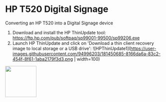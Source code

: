 # HP T520 Digital Signage
Converting an HP T520 into a Digital Signage device

1. Download and install the HP ThinUpdate tool: https://ftp.hp.com/pub/softpaq/sp99001-99500/sp99206.exe
2. Launch HP ThinUpdate and click on 'Download a thin client recovery image to local storage or a USB drive':
![HPThinUpdate1](https://user-images.githubusercontent.com/94996203/181450685-8166da6a-83c2-454f-8f61-1aba2179f3d3.png | width=100)

<img src="[HP ThinUpdate](https://user-images.githubusercontent.com/94996203/181450685-8166da6a-83c2-454f-8f61-1aba2179f3d3.png)" width="100">
